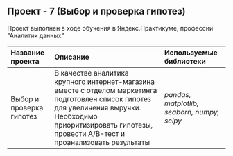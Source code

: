 ## Проект - 7 (Выбор и проверка гипотез)
Проект выполнен в ходе обучения в Яндекс.Практикуме, профессии "Аналитик данных"

| Название проекта | Описание | Используемые библиотеки | 
| :---------------------- | :---------------------- | :---------------------- |
| Выбор и проверка гипотез | В качестве аналитика крупного интернет-магазина вместе с отделом маркетинга подготовлен список гипотез для увеличения выручки. Необходимо приоритизировать гипотезы, провести A/B-тест и проанализовать результаты | *pandas, matplotlib, seaborn, numpy, scipy* |
